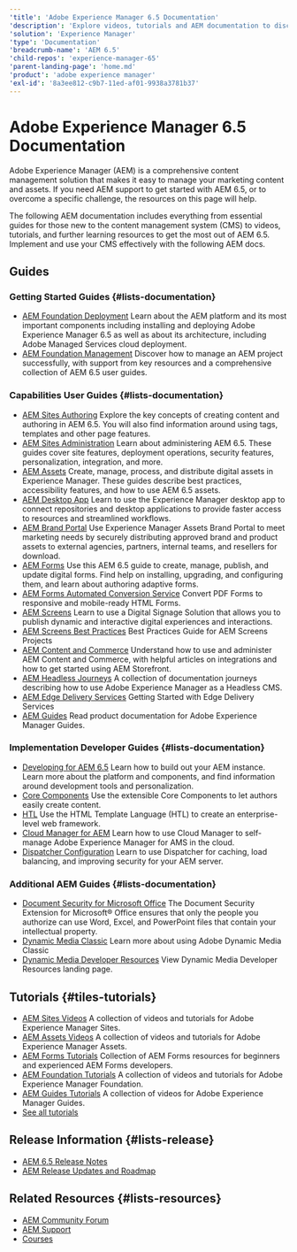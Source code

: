 ```yaml
---
'title': 'Adobe Experience Manager 6.5 Documentation'
'description': 'Explore videos, tutorials and AEM documentation to discover how to use Adobe Experience Manager 6.5 effectively. Manage content and assets better today.'
'solution': 'Experience Manager'
'type': 'Documentation'
'breadcrumb-name': 'AEM 6.5'
'child-repos': 'experience-manager-65'
'parent-landing-page': 'home.md'
'product': 'adobe experience manager'
'exl-id': '8a3ee812-c9b7-11ed-af01-9938a3781b37'
---
```


# Adobe Experience Manager 6.5 Documentation

Adobe Experience Manager (AEM) is a comprehensive content management solution that makes it easy to manage your marketing content and assets. If you need AEM support to get started with AEM 6.5, or to overcome a specific challenge, the resources on this page will help.

The following AEM documentation includes everything from essential guides for those new to the content management system (CMS) to videos, tutorials, and further learning resources to get the most out of AEM 6.5. Implement and use your CMS effectively with the following AEM docs.

## Guides

### Getting Started Guides {#lists-documentation}

- [AEM Foundation Deployment](https://experienceleague.adobe.com/docs/experience-manager-65/content/implementing/deploying/introduction/platform.html)
  Learn about the AEM platform and its most important components including installing and deploying Adobe Experience Manager 6.5 as well as about its architecture, including Adobe Managed Services cloud deployment.
- [AEM Foundation Management](https://experienceleague.adobe.com/docs/experience-manager-65/content/managing/home.html)
  Discover how to manage an AEM project successfully, with support from key resources and a comprehensive collection of AEM 6.5 user guides.

### Capabilities User Guides {#lists-documentation}

- [AEM Sites Authoring](https://experienceleague.adobe.com/docs/experience-manager-65/content/sites/authoring/essentials/first-steps.html)
  Explore the key concepts of creating content and authoring in AEM 6.5. You will also find information around using tags, templates and other page features.
- [AEM Sites Administration](https://experienceleague.adobe.com/docs/experience-manager-65/content/sites/administering/home.html)
  Learn about administering AEM 6.5. These guides cover site features, deployment operations, security features, personalization, integration, and more.
- [AEM Assets](https://experienceleague.adobe.com/docs/experience-manager-65/content/assets/assets.html)
  Create, manage, process, and distribute digital assets in Experience Manager. These guides describe best practices, accessibility features, and how to use AEM 6.5 assets.
- [AEM Desktop App](https://experienceleague.adobe.com/docs/experience-manager-desktop-app/using/introduction.html)
  Learn to use the Experience Manager desktop app to connect repositories and desktop applications to provide faster access to resources and streamlined workflows.
- [AEM Brand Portal](https://experienceleague.adobe.com/docs/experience-manager-brand-portal/using/home.html)
  Use Experience Manager Assets Brand Portal to meet marketing needs by securely distributing approved brand and product assets to external agencies, partners, internal teams, and resellers for download.
- [AEM Forms](https://experienceleague.adobe.com/docs/experience-manager-65/content/forms/getting-started/introduction-aem-forms.html)
  Use this AEM 6.5 guide to create, manage, publish, and update digital forms. Find help on installing, upgrading, and configuring them, and learn about authoring adaptive forms.
- [AEM Forms Automated Conversion Service](https://experienceleague.adobe.com/docs/aem-forms-automated-conversion-service/using/introduction.html)
  Convert PDF Forms to responsive and mobile-ready HTML Forms.
- [AEM Screens](https://experienceleague.adobe.com/docs/experience-manager-screens/user-guide/aem-screens-introduction.html)
  Learn to use a Digital Signage Solution that allows you to publish dynamic and interactive digital experiences and interactions.
- [AEM Screens Best Practices](https://experienceleague.adobe.com/docs/experience-manager-screens/using/about-guide.html)
  Best Practices Guide for AEM Screens Projects
- [AEM Content and Commerce](https://experienceleague.adobe.com/docs/experience-manager-65/content/commerce/introduction.html)
  Understand how to use and administer AEM Content and Commerce, with helpful articles on integrations and how to get started using AEM Storefront.
- [AEM Headless Journeys](https://experienceleague.adobe.com/docs/experience-manager-65/content/headless/overview.html)
  A collection of documentation journeys describing how to use Adobe Experience Manager as a Headless CMS.
- [AEM Edge Delivery Services](https://experienceleague.adobe.com/docs/experience-manager-65/content/edge-delivery-services/overview.html)
  Getting Started with Edge Delivery Services
- [AEM Guides](https://experienceleague.adobe.com/docs/experience-manager-guides/using/overview.html)
  Read product documentation for Adobe Experience Manager Guides.

### Implementation Developer Guides {#lists-documentation}

- [Developing for AEM 6.5](https://experienceleague.adobe.com/docs/experience-manager-65/content/implementing/developing/introduction/getting-started.html)
  Learn how to build out your AEM instance. Learn more about the platform and components, and find information around development tools and personalization.
- [Core Components](https://experienceleague.adobe.com/docs/experience-manager-core-components/using/introduction.html)
  Use the extensible Core Components to let authors easily create content.
- [HTL](https://experienceleague.adobe.com/docs/experience-manager-htl/content/overview.html)
  Use the HTML Template Language (HTL) to create an enterprise-level web framework.
- [Cloud Manager for AEM](https://experienceleague.adobe.com/docs/experience-manager-cloud-manager/content/introduction.html)
  Learn how to use Cloud Manager to self-manage Adobe Experience Manager for AMS in the cloud.
- [Dispatcher Configuration](https://experienceleague.adobe.com/docs/experience-manager-dispatcher/using/dispatcher.html)
  Learn to use Dispatcher for caching, load balancing, and improving security for your AEM server.

### Additional AEM Guides {#lists-documentation}

- [Document Security for Microsoft Office](https://experienceleague.adobe.com/docs/experience-manager-document-security/using/document-security-extension-microsoft-office.html)
  The Document Security Extension for Microsoft® Office ensures that only the people you authorize can use Word, Excel, and PowerPoint files that contain your intellectual property.
- [Dynamic Media Classic](https://experienceleague.adobe.com/docs/dynamic-media-classic/using/upgrade/upgrade.html)
  Learn more about using Adobe Dynamic Media Classic
- [Dynamic Media Developer Resources](dynamic-media-developer-resources.html)
  View Dynamic Media Developer Resources landing page.

## Tutorials {#tiles-tutorials}

- [AEM Sites Videos](https://experienceleague.adobe.com/docs/experience-manager-learn/sites/overview.html)
  A collection of videos and tutorials for Adobe Experience Manager Sites.
- [AEM Assets Videos](https://experienceleague.adobe.com/docs/experience-manager-learn/assets/overview.html)
  A collection of videos and tutorials for Adobe Experience Manager Assets.
- [AEM Forms Tutorials](https://experienceleague.adobe.com/docs/experience-manager-learn/forms/overview.html)
  Collection of AEM Forms resources for beginners and experienced AEM Forms developers.
- [AEM Foundation Tutorials](https://experienceleague.adobe.com/docs/experience-manager-learn/foundation/overview.html)
  A collection of videos and tutorials for Adobe Experience Manager Foundation.
- [AEM Guides Tutorials](https://experienceleague.adobe.com/docs/experience-manager-guides-learn/videos/overview.html)
  A collection of videos for Adobe Experience Manager Guides.
- [See all tutorials](experience-manager-tutorials.html)

## Release Information {#lists-release}

- [AEM 6.5 Release Notes](https://experienceleague.adobe.com/docs/experience-manager-65/content/release-notes/release-notes.html)
- [AEM Release Updates and Roadmap](https://experienceleague.adobe.com/docs/experience-manager-release-information/aem-release-updates/home.html)

## Related Resources {#lists-resources}

- [AEM Community Forum](https://experienceleaguecommunities.adobe.com/t5/adobe-experience-manager/ct-p/adobe-experience-manager-community)
- [AEM Support](https://experienceleague.adobe.com/?support-solution=Experience+Manager#support)
- [Courses](https://experienceleague.adobe.com/#courses)
